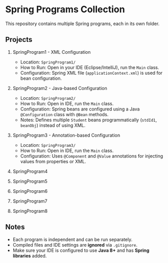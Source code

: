 # Spring Programs Collection

This repository contains multiple Spring programs, each in its own folder.

## Projects

1. SpringProgram1 - XML Configuration  
   - Location: `SpringProgram1/`  
   - How to Run: Open in your IDE (Eclipse/IntelliJ), run the `Main` class.  
   - Configuration: Spring XML file (`applicationContext.xml`) is used for bean configuration.

2. SpringProgram2 - Java-based Configuration  
   - Location: `SpringProgram2/`  
   - How to Run: Open in IDE, run the `Main` class.  
   - Configuration: Spring beans are configured using a Java `@Configuration` class with `@Bean` methods.  
   - Notes: Defines multiple `Student` beans programmatically (`stdId1`, `beanObj`) instead of using XML.

3. SpringProgram3 - Annotation-based Configuration  
   - Location: `SpringProgram3/`  
   - How to Run: Open in IDE, run the `Main` class.  
   - Configuration: Uses `@Component` and `@Value` annotations for injecting values from properties or XML.
  
4. SpringProgram4
5. SpringProgram5
6. SpringProgram6
7. SpringProgram7
8. SpringProgram8

## Notes

- Each program is independent and can be run separately.  
- Compiled files and IDE settings are **ignored** via `.gitignore`.  
- Make sure your IDE is configured to use **Java 8+** and has **Spring libraries** added.
